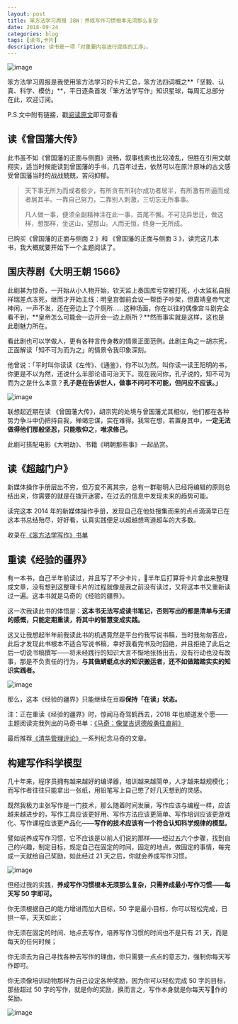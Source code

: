 ```yaml
---
layout: post
title: 笨方法学习周报 38W：养成写作习惯根本无须那么复杂
date: 2018-09-24
categories: blog
tags: [读书,卡片]
description: 读书是一项「对重要内容进行提炼的工序」。
---
```



![image](http://upload-images.jianshu.io/upload_images/32598-0d32cdef718535a7?imageMogr2/auto-orient/strip%7CimageView2/2/w/1240)

笨方法学习周报是我使用笨方法学习的卡片汇总，笨方法四词概之**「坚毅、认真、科学、模仿」**，平日逐条首发「笨方法学写作」知识星球，每周汇总部分在此，欢迎订阅。

P.S.文中附有链接，戳[阅读原文](https://www.jianshu.com/nb/25728012)即可查看


## 读《曾国藩大传》

此书虽不如《曾国藩的正面与侧面》流畅，叙事线索也比较凌乱，但胜在引用文献翔实，适当时候能读到曾国藩的手书，几百年过去，依然可以在原汁原味的古文感受曾国藩当时的战战兢兢，苦闷抑郁。

> 天下事无所为而成者极少，有所贪有所利尔成功者居半，有所激有所逼而成者居其半。一靠自己努力，二靠别人刺激，三切忘无所事事。
> 
> 凡人做一事，便须全副精神注在此一事，首尾不懈。不可见异思迁，做这样，想那样，坐这山，望那山。人而无恒，终身一无所成。

已购买《曾国藩的正面与侧面 2 》和 《曾国藩的正面与侧面 3 》，读完这几本书，我大概就要开始下一个主题阅读了。

## 国庆荐剧《大明王朝 1566》

此剧甚为惊奇，一开始从小人物开始，钦天监上奏国库亏空被打死，小太监私自报祥瑞差点冻死，继而才开始主线：明皇宫御前会议一帮臣子吵架，但嘉靖皇帝气定神闲，一声不发，还在旁边上了个厕所……这种场面，你在以往的偶像宫斗剧完全看不到，**皇帝怎么可能会一边开会一边上厕所？**然而事实就是这样，这也是此剧魅力所在。

看此剧也可以学做人，更有各种言传身教的情景正面范例。此剧主角之一胡宗宪，正面解读「知不可为而为之」的情景令我印象深刻。

他曾说：「平时叫你读读《左传》、《通鉴》，你不以为然。叫你读一读王阳明的书，你更是不以为然，还说什么半部论语可治天下。现在我问你，孔子说的，知不可为而为之是什么本意？**孔子是在告诉世人，做事不问可不可能，但问应不应该。」**

![image](http://upload-images.jianshu.io/upload_images/32598-867f85cb17f89cb4?imageMogr2/auto-orient/strip%7CimageView2/2/w/1240)

联想起近期在读 《曾国藩大传》，胡宗宪的处境与曾国藩尤其相似，他们都在各种势力争斗中仍把持自我，殚竭忠谋，实在难得。我常在想，若置身其中，**一定无法做得他们那般坚忍，只能敬仰之，唯求修己。**

此剧可搭配电影《大明劫》、书籍《明朝那些事》一起品赏。

## 读《超越门户》

新媒体操作手册层出不穷，但万变不离其宗，总有一群聪明人已经将编辑的原则总结出来，你需要的就是在拨开迷雾，在过去的信息中发现未来的趋势可能。

读完这本 2014 年的新媒体操作手册，发现自己在他处搜集而来的点点滴滴早已在这本书总结殆尽，好好看，认真实践便足以超越想弯道超车的大多数。

收录在[《笨方法学写作》书单](https://www.douban.com/doulist/45064751/)

## 重读《经验的疆界》

有一本书，自己半年前读过，并且写了不少卡片，半年后打算将卡片拿出来整理成文章，没有想到这整理卡片的过程就像是我之前没有读过，又将这本书又重新读过一遍。这本书就是马奇的《经验的疆界》。

这一次我读此书的体悟是：**这本书无法写成读书笔记，否则写出的都是清单与无谓的感慨，只能定期重读，将其中的智慧变成实践。**

这又让我想起半年前我读此书的机遇竟然是平台约我写说书稿，当时我匆匆答应，此后才发现此书根本不适合写说书稿，幸好我看完书及时回绝，并且拒绝了此后之后一切说书稿撰写——将未经践行的知识大言不惭地张扬出去，没有行动也没有故事，那是不负责任的行为，**与其做蜻蜓点水的知识搬运者，还不如做踏踏实实的知识实践者。**

![image](http://upload-images.jianshu.io/upload_images/32598-fcf755668e697355?imageMogr2/auto-orient/strip%7CimageView2/2/w/1240)

那么，这本《经验的疆界》只能继续在豆瓣**保持「在读」状态。**

注：正在重读《经验的疆界》时，惊闻马奇驾鹤西去，2018 年也顺道发个愿——主题阅读完我列出的马奇书单：[《马奇：像堂吉诃德般勇往直前》](https://www.douban.com/doulist/46472818/)

最后推荐[《清华管理评论》](https://mp.weixin.qq.com/s/8hcXVLmxPglXHn_2QAQ7wA)一系列纪念马奇的文章。


## 构建写作科学模型

几十年来，程序员拥有越来越好的编译器，培训越来越简单，人才越来越规模化；而写作者往往只能拿出一张纸，用铅笔写上自己憋了好几天想到的灵感。

既然我极力主张写作是一门技术，那么随着时间发展，写作应该与编程一样，应该越来越进步的，写作工具应该更好用、写作方法应该更简单、写作培训应该更游戏化、写作课程应该更产品化——**写作的技术应该有一个符合认知科学规律的模型。**

譬如说养成写作习惯，它不应该是以前人们说的那样——经过五六个步骤，找到自己的兴趣，制定目标，规定自己在固定的时间，固定的地点，做固定的事情，每完成一天就给自己奖励，如此经过 21 天之后，你就会养成写作习惯。


![image](http://upload-images.jianshu.io/upload_images/32598-5bf21ad99546ef06?imageMogr2/auto-orient/strip%7CimageView2/2/w/1240)

但经过我的实践，**养成写作习惯根本无须那么复杂，只需养成最小写作习惯——每天写 50 字即可。**

你无须根据自己的能力增进而加大目标，50 字是最小目标，你可以轻松完成，日拱一卒，天天如此；

你无须在固定的时间、地点去写作，培养写作习惯的时间也不是只有 21 天，而是每天的任何时候；

你无须去为自己寻找各种去写作的理由，你只需要一点点的意志力，强制你每天写作即可。

你无须像培训动物那样为自己设定各种奖励，因为你可以轻松完成 50 字的目标，那些超过 50 字的写作，就是你的奖励，换而言之，写作本身就是你每天写作的奖励。

![image](http://upload-images.jianshu.io/upload_images/32598-5e90699a3874d5ab?imageMogr2/auto-orient/strip%7CimageView2/2/w/1240)



